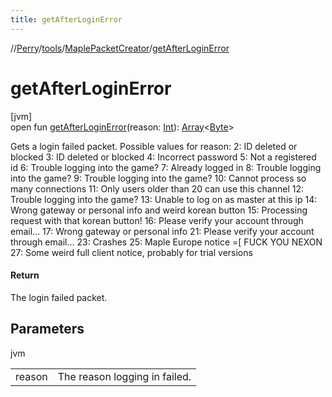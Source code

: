 ```yaml
---
title: getAfterLoginError
---
```

//[Perry](../../../index.html)/[tools](../index.html)/[MaplePacketCreator](index.html)/[getAfterLoginError](get-after-login-error.html)



# getAfterLoginError



[jvm]\
open fun [getAfterLoginError](get-after-login-error.html)(reason: [Int](https://kotlinlang.org/api/latest/jvm/stdlib/kotlin/-int/index.html)): [Array](https://kotlinlang.org/api/latest/jvm/stdlib/kotlin/-array/index.html)<[Byte](https://kotlinlang.org/api/latest/jvm/stdlib/kotlin/-byte/index.html)>



Gets a login failed packet. Possible values for reason: 2: ID deleted or blocked 3: ID deleted or blocked 4: Incorrect password 5: Not a registered id 6: Trouble logging into the game? 7: Already logged in 8: Trouble logging into the game? 9: Trouble logging into the game? 10: Cannot process so many connections 11: Only users older than 20 can use this channel 12: Trouble logging into the game? 13: Unable to log on as master at this ip 14: Wrong gateway or personal info and weird korean button 15: Processing request with that korean button! 16: Please verify your account through email... 17: Wrong gateway or personal info 21: Please verify your account through email... 23: Crashes 25: Maple Europe notice =[ FUCK YOU NEXON 27: Some weird full client notice, probably for trial versions



#### Return



The login failed packet.



## Parameters


jvm

| | |
|---|---|
| reason | The reason logging in failed. |




